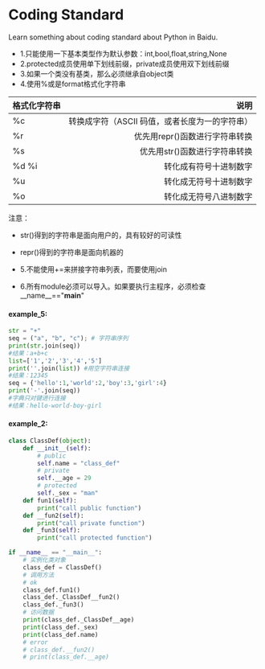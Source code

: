 # Coding Standard
Learn something about coding standard about Python in Baidu.


- 1.只能使用一下基本类型作为默认参数：int,bool,float,string,None
- 2.protected成员使用单下划线前缀，private成员使用双下划线前缀
- 3.如果一个类没有基类，那么必须继承自object类
- 4.使用%或是format格式化字符串

| 格式化字符串 | 说明                                       |
| --------   | -----:                                     |
| %c        | 转换成字符（ASCII 码值，或者长度为一的字符串） |   
| %r        | 优先用repr()函数进行字符串转换                |
| %s        | 优先用str()函数进行字符串转换                 |
| %d %i     | 转化成有符号十进制数字                        |
| %u        | 转化成无符号十进制数字                        |
| %o        | 转化成无符号八进制数字                        |

注意：
- str()得到的字符串是面向用户的，具有较好的可读性
- repr()得到的字符串是面向机器的

- 5.不能使用+=来拼接字符串列表，而要使用join
- 6.所有module必须可以导入。如果要执行主程序，必须检查__name__=="__main__"


#### example_5:
```python
str = "+"
seq = ("a", "b", "c"); # 字符串序列
print(str.join(seq))
#结果：a+b+c
list=['1','2','3','4','5']
print(''.join(list)) #用空字符串连接
#结果：12345
seq = {'hello':1,'world':2,'boy':3,'girl':4}
print('-'.join(seq))        
#字典只对键进行连接
#结果：hello-world-boy-girl
```

#### example_2:
```python
class ClassDef(object):
    def __init__(self):
        # public
        self.name = "class_def"
        # private
        self.__age = 29
        # protected
        self._sex = "man"
    def fun1(self):
        print("call public function")
    def __fun2(self):
        print("call private function")
    def _fun3(self):
        print("call protected function")

if __name__ == "__main__":
    # 实例化类对象
    class_def = ClassDef()
    # 调用方法
    # ok
    class_def.fun1()
    class_def._ClassDef__fun2()
    class_def._fun3()
    # 访问数据
    print(class_def._ClassDef__age)
    print(class_def._sex)
    print(class_def.name)
    # error
    # class_def.__fun2()
    # print(class_def.__age)
```

